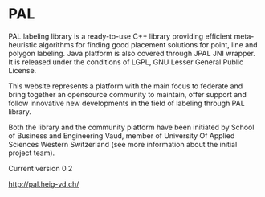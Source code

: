 PAL
===

PAL labeling library is a ready-to-use C++ library providing efficient meta-heuristic algorithms for finding good placement solutions for point, line and polygon labeling. Java platform is also covered through JPAL JNI wrapper. It is released under the conditions of LGPL, GNU Lesser General Public License.

This website represents a platform with the main focus to federate and bring together an opensource community to maintain, offer support and follow innovative new developments in the field of labeling through PAL library.

Both the library and the community platform have been initiated by School of Business and Engineering Vaud, member of University Of Applied Sciences Western Switzerland (see more information about the initial project team).

Current version 0.2

http://pal.heig-vd.ch/

